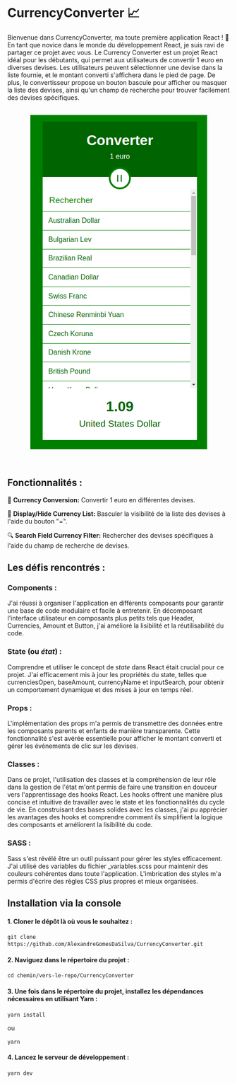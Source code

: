 # CurrencyConverter 📈

Bienvenue dans CurrencyConverter, ma toute première application React ! 🎉 <br> 
En tant que novice dans le monde du développement React, je suis ravi de partager ce projet avec vous. Le Currency Converter est un projet React idéal pour les débutants, qui permet aux utilisateurs de convertir 1 euro en diverses devises. Les utilisateurs peuvent sélectionner une devise dans la liste fournie, et le montant converti s'affichera dans le pied de page. De plus, le convertisseur propose un bouton bascule pour afficher ou masquer la liste des devises, ainsi qu'un champ de recherche pour trouver facilement des devises spécifiques. <br><br>

<p align="center">
  <img src="./docs/Screenshot.png" alt="Converter Overview"/>
</p>

<br>

## Fonctionnalités :

🔄 **Currency Conversion:** Convertir 1 euro en différentes devises.

🔳 **Display/Hide Currency List:** Basculer la visibilité de la liste des devises à l'aide du bouton "=".

🔍 **Search Field Currency Filter:** Rechercher des devises spécifiques à l'aide du champ de recherche de devises.

## Les défis rencontrés :

### Components :

J'ai réussi à organiser l'application en différents composants pour garantir une base de code modulaire et facile à entretenir. En décomposant l'interface utilisateur en composants plus petits tels que Header, Currencies, Amount et Button, j'ai amélioré la lisibilité et la réutilisabilité du code.

### State (ou _état_) :

Comprendre et utiliser le concept de _state_ dans React était crucial pour ce projet. J'ai efficacement mis à jour les propriétés du state, telles que currenciesOpen, baseAmount, currencyName et inputSearch, pour obtenir un comportement dynamique et des mises à jour en temps réel.

### Props :

L'implémentation des props m'a permis de transmettre des données entre les composants parents et enfants de manière transparente. Cette fonctionnalité s'est avérée essentielle pour afficher le montant converti et gérer les événements de clic sur les devises.

### Classes :

Dans ce projet, l'utilisation des classes et la compréhension de leur rôle dans la gestion de l'état m'ont permis de faire une transition en douceur vers l'apprentissage des hooks React. Les hooks offrent une manière plus concise et intuitive de travailler avec le state et les fonctionnalités du cycle de vie. En construisant des bases solides avec les classes, j'ai pu apprécier les avantages des hooks et comprendre comment ils simplifient la logique des composants et améliorent la lisibilité du code.

### SASS :

Sass s'est révélé être un outil puissant pour gérer les styles efficacement. J'ai utilisé des variables du fichier _variables.scss pour maintenir des couleurs cohérentes dans toute l'application. L'imbrication des styles m'a permis d'écrire des règles CSS plus propres et mieux organisées.

## Installation via la console

#### 1. Cloner le dépôt là où vous le souhaitez :

```console
git clone https://github.com/AlexandreGomesDaSilva/CurrencyConverter.git
```

#### 2. Naviguez dans le répertoire du projet :

```console
cd chemin/vers-le-repo/CurrencyConverter
```

#### 3. Une fois dans le répertoire du projet, installez les dépendances nécessaires en utilisant Yarn :

```console
yarn install
```

ou 

```console
yarn
```

#### 4. Lancez le serveur de développement :

```console
yarn dev
```
